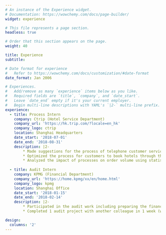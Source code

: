 ```yaml
---
# An instance of the Experience widget.
# Documentation: https://wowchemy.com/docs/page-builder/
widget: experience

# This file represents a page section.
headless: true

# Order that this section appears on the page.
weight: 40

title: Experience
subtitle:

# Date format for experience
#   Refer to https://wowchemy.com/docs/customization/#date-format
date_format: Jan 2006

# Experiences.
#   Add/remove as many `experience` items below as you like.
#   Required fields are `title`, `company`, and `date_start`.
#   Leave `date_end` empty if it's your current employer.
#   Begin multi-line descriptions with YAML's `|2-` multi-line prefix.
experience:
  - title: Process Intern
    company: Ctrip (Hotel Service Department)
    company_url: 'https://hk.trip.com/?locale=en_hk'
    company_logo: ctrip
    location: Shanghai Headquarters
    date_start: '2018-07-01'
    date_end: '2018-08-31'
    description: |2-
        * Made suggestions for the process of telephone customer service (such as optimizing the system interface layout) to improve their work efficiency in hotel reservations.
        * Optimized the process for customers to book hotels through the Ctrip APP and calls.
        * Analyzed the impact of processes on order volume using statistical methods and Excel.
        
  - title: Audit Intern
    company: KPMG (Financial Department)
    company_url: 'https://home.kpmg/xx/en/home.html'
    company_logo: kpmg
    location: Shanghai Office
    date_start: '2018-01-15'
    date_end: '2018-02-14'
    description: |2-
        * Participated in the audit work including preparing the financial statements, checking the reimbursement vouchers, and contacting the bank's staff. Received a recruitment invitation.
        * Completed 1 audit project with another colleague in 1 week (without overtime) based on the accounting knowledge, which required 3 employees and 2 weeks in previous years.

design:
  columns: '2'
---
```

